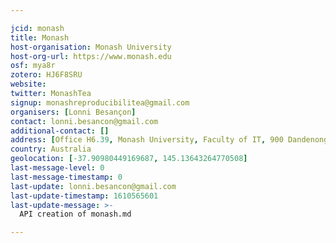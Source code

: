 ```yaml
---

jcid: monash
title: Monash
host-organisation: Monash University
host-org-url: https://www.monash.edu
osf: mya8r
zotero: HJ6F8SRU
website: 
twitter: MonashTea
signup: monashreproducibilitea@gmail.com
organisers: [Lonni Besançon]
contact: lonni.besancon@gmail.com
additional-contact: []
address: [Office H6.39, Monash University, Faculty of IT, 900 Dandenong Road, Building H, level 6, room: H6.39, Caulfield East VIC 3145]
country: Australia
geolocation: [-37.90980449169687, 145.13643264770508]
last-message-level: 0
last-message-timestamp: 0
last-update: lonni.besancon@gmail.com
last-update-timestamp: 1610565601
last-update-message: >-
  API creation of monash.md

---
```



